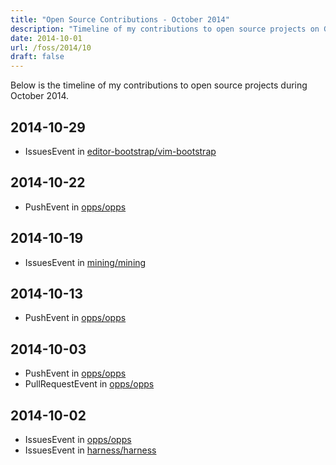 ```yaml
---
title: "Open Source Contributions - October 2014"
description: "Timeline of my contributions to open source projects on GitHub during October 2014."
date: 2014-10-01
url: /foss/2014/10
draft: false
---
```


Below is the timeline of my contributions to open source projects during October 2014.

## 2014-10-29

- IssuesEvent in [editor-bootstrap/vim-bootstrap](https://github.com/editor-bootstrap/vim-bootstrap)

## 2014-10-22

- PushEvent in [opps/opps](https://github.com/opps/opps)

## 2014-10-19

- IssuesEvent in [mining/mining](https://github.com/mining/mining)

## 2014-10-13

- PushEvent in [opps/opps](https://github.com/opps/opps)

## 2014-10-03

- PushEvent in [opps/opps](https://github.com/opps/opps)
- PullRequestEvent in [opps/opps](https://github.com/opps/opps)

## 2014-10-02

- IssuesEvent in [opps/opps](https://github.com/opps/opps)
- IssuesEvent in [harness/harness](https://github.com/harness/harness)

